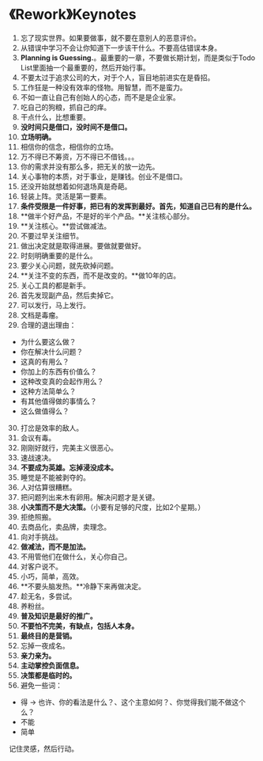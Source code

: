 # 《Rework》Keynotes

1. 忘了现实世界。如果要做事，就不要在意别人的恶意评价。
2. 从错误中学习不会让你知道下一步该干什么。不要高估错误本身。
3. **Planning is Guessing.**。最重要的一章，不要做长期计划，而是类似于Todo List里面抽一个最重要的，然后开始行事。
4. 不要太过于追求公司的大，对于个人，盲目地前进实在是昏招。
5. 工作狂是一种没有效率的怪物。用智慧，而不是蛮力。
6. 不如一直让自己有创始人的心态，而不是是企业家。
7. 吃自己的狗粮，抓自己的痒。
8. 干点什么，比想重要。
9. **没时间只是借口，没时间不是借口。**
10. **立场明确。**
11. 相信你的信念，相信你的立场。
12. 万不得已不筹资，万不得已不借钱。。。
13. 你的需求并没有那么多，把无关的放一边先。
14. 关心事物的本质，对于事业，是赚钱。创业不是借口。
15. 还没开始就想着如何退场真是奇葩。
16. 轻装上阵。灵活是第一要素。
17. **条件受限是一件好事，把已有的发挥到最好。首先，知道自己已有的是什么。**
18. **做半个好产品，不是好的半个产品。**关注核心部分。
19. **关注核心。**尝试做减法。
20. 不要过早关注细节。
21. 做出决定就是取得进展。要做就要做好。
22. 时刻明确重要的是什么。
23. 要少关心问题，就先砍掉问题。
24. **关注不变的东西，而不是改变的。**做10年的店。
25. 关心工具的都是新手。
26. 首先发现副产品，然后卖掉它。
27. 可以发行，马上发行。
28. 文档是毒瘤。
29. 合理的退出理由：
  * 为什么要这么做？
  * 你在解决什么问题？
  * 这真的有用么？
  * 你加上的东西有价值么？
  * 这种改变真的会起作用么？
  * 这种方法简单么？
  * 有其他值得做的事情么？
  * 这么做值得么？
30. 打岔是效率的敌人。
31. 会议有毒。
32. 刚刚好就行，完美主义很恶心。
33. 速战速决。
34. **不要成为英雄。忘掉浸没成本。**
35. 睡觉是不能被剥夺的。
36. 人对估算很糟糕。
37. 把问题列出来木有卵用。解决问题才是关键。
38. **小决策而不是大决策。**（小要有足够的尺度，比如2个星期。）
39. 拒绝照搬。
40. 去商品化，卖品牌，卖理念。
41. 向对手挑战。
42. **做减法，而不是加法。**
43. 不用管他们在做什么，关心你自己。
44. 对客户说不。
45. 小巧，简单，高效。
46. **不要头脑发热。**冷静下来再做决定。
47. 趁无名，多尝试。
48. 养粉丝。
49. **普及知识是最好的推广。**
50. **不要怕不完美，有缺点，包括人本身。**
51. **最终目的是营销。**
52. 忘掉一夜成名。
53. **亲力亲为。**
54. **主动掌控负面信息。**
55. **决策都是临时的。**
56. 避免一些词：
* 得 -> 也许、你的看法是什么？、这个主意如何？、你觉得我们能不做这个么？
* 不能
* 简单

记住灵感，然后行动。
